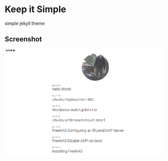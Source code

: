 Keep it Simple
==============

simple jekyll theme  


Screenshot
-----------------
![screenshot][screenshot]


[screenshot]:https://raw.githubusercontent.com/cbrookins/KeepItSimple/master/screenshot.jpg "screenshot"
